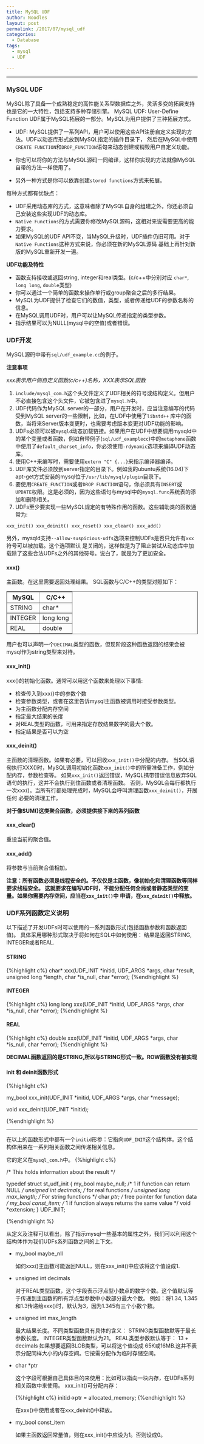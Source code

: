 ```yaml
---
title: MySQL UDF
author: Noodles
layout: post
permalink: /2017/07/mysql_udf
categories:
  - Database
tags:
  - mysql
  - UDF
  
---
```


<!--more-->

 ---------------------------------------------------

### MySQL UDF

  MySQL除了具备一个成熟稳定的高性能关系型数据库之外，灵活多变的拓展支持也是它的一大特性，包括支持多种存储引擎。
  MySQL UDF: User-Define Function
  UDF属于MySQL拓展的一部分。MySQL为用户提供了三种拓展方式。
  - UDF: MySQL提供了一系列API，用户可以使用这些API注册自定义实现的方法。UDF以动态库形式放到MySQL指定的插件目录下，
  然后在MySQL中使用`CREATE FUNCTION`和`DROP_FUNCTION`语句来动态创建或销毁用户自定义功能。

  - 你也可以将你的方法与MySQL源码一同编译，这样你实现的方法就像MySQL自带的方法一样使用了。

  - 另外一种方式是你可以依靠创建`stored functions`方式来拓展。

  每种方式都有优缺点：

  - UDF采用动态库的方式，这意味者除了MySQL自身的组建之外，你还必须自己安装这些实现UDF的动态库。
  - `Native Functions`的方式需要你修改MySQL源码，这相对来说需要更高的能力要求。
  - 如果MySQL的UDF API不变，当MySQL升级时，UDF插件仍旧可用。对于`Native Functions`这种方式来说，你必须在新的MySQL源码
  基础上再针对新版的MySQL重新开发一遍。

  **UDF功能及特性**

  - 函数支持接收或返回string, integer和real类型。(c/c++中分别对应 `char*`, `long long`, `double`类型)
  - 你可以通过一个简单的函数来操作单行或group聚合之后的多行结果。
  - MySQL为UDF提供了检查它们的数值，类型，或者传递给UDF的参数名称的信息。
  - 在MySQL调用UDF时，用户可以让MySQL传递指定的类型参数。
  - 指示结果可以为NULL(mysql中的空值)或者错误。

### UDF开发
  MySQL源码中带有`sql/udf_example.cc`的例子。

  **注意事项**

  *xxx表示用户侧自定义函数(c/c++)名称，XXX表示SQL函数*

  1. `include/mysql_com.h`这个头文件定义了UDF相关的符号或结构定义。但用户不必直接包含这个头文件，它被包含进了`mysql.h`中。
  2. UDF代码作为MySQL server的一部分，用户在开发时，应当注意编写的代码受到MySQL server的一些限制，比如，在UDF中使用了`libstd++`
  库中的函数，当将来Server版本变更时，也需要考虑版本变更对UDF功能的影响。
  3. UDFs必须可以被`mysqld`动态加载链接。如果用户在UDF中想要调用mysqld中的某个变量或者函数，例如自带例子(`sql/udf_examplecc`)中的`metaphone`函数中使用了`default_charset_info`，你必须使用`-rdynamic`选项来编译UDF动态库。
  4. 使用C++来编写时，需要使用`extern "C" {...}`来指示编译器编译。
  5. UDF库文件必须放到server指定的目录下。例如我的ubuntu系统(16.04)下apt-get方式安装的mysql位于`/usr/lib/mysql/plugin`目录下。
  6. 要使用`CREATE_FUNCTION`或者`DROP FUNCTION`语句，你必须具有`INSERT`或`UPDATE`权限。这是必须的，因为这些语句与mysql中的`mysql.func`系统表的添加和删除相关。
  7. UDFs至少要实现一些MySQL规定的有特殊作用的函数。这些辅助类的函数通常为:

    xxx_init() xxx_deinit() xxx_reset() xxx_clear() xxx_add()

  另外，mysqld支持`--allow-suspicious-udfs`选项来控制UDFs是否只允许有`xxx`符号可以被加载。这个选项默认
  是关闭的，这样做是为了阻止尝试从动态库中加载除了这些合法UDFs之外的其他符号。说白了，就是为了更加安全。

#### xxx()

  主函数。在这里需要返回处理结果。
  SQL函数与C/C++的类型对照如下：

  <table border="1">
    <tr><th>MySQL</th><th>C/C++</th></tr>
    <tr><td>STRING</td><td>char*</td></tr>
    <tr><td>INTEGER</td><td>long long</td></tr>
    <tr><td>REAL</td><td>double</td></tr>
  </table>

  用户也可以声明一个`DECIMAL`类型的函数，但现阶段这种函数返回的结果会被mysql作为string类型来对待。

#### xxx_init()

  xxx()的初始化函数。通常可以用这个函数来处理以下事情:
  
  - 检查传入到xxx()中的参数个数
  - 检查参数类型，或者在这里告诉mysql主函数被调用时接受参数类型。
  - 为主函数分配内存空间
  - 指定最大结果的长度
  - 对REAL类型的函数，可用来指定存放结果数字的最大个数。
  - 指定结果是否可以为空

#### xxx_deinit()

  主函数的清理函数。如果有必要，可以回收`xxx_init()`中分配的内存。
  当SQL语句执行XXX()时，MySQL调用初始化函数`xxx_init()`中的所需准备工作，例如分配内存，参数检查等。
  如果`xxx_init()`返回错误，MySQL携带错误信息放弃SQL语句的执行，这并不会执行到住函数或者清理函数。
  否则，MySQL会每行都执行一次xxx()。当所有行都处理完成时，MySQL会呼叫清理函数`xxx_deinit()`，开展任何
  必要的清理工作。
  
  **对于像SUM()这类聚合函数，必须提供接下来的系列函数**

#### xxx_clear()
  
  重设当前的聚合值。

#### xxx_add()
 
   将参数与当前聚合值相加。

  **注意：所有函数必须是线程安全的。不仅仅是主函数，像初始化和清理函数等同样要求线程安全。
这就要求在编写UDF时，不能分配任何全局或者静态类型的变量。如果你需要内存空间，应当在`xxx_init()`中
申请，在`xxx_deinit()`中释放。**


### UDF系列函数定义说明

  以下描述了开发UDFs时可以使用的一系列函数形式(包括函数参数和函数返回值)。
  具体采用哪种形式取决于将如何在SQL中如何使用： 结果是返回STRING, INTEGER或者REAL.

#### STRING 

{%highlight c%}
char* xxx(UDF_INIT *initid, UDF_ARGS *args,
    char *result, unsigned long *length,
    char *is_null, char *error);
{%endhighlight %}


#### INTEGER

{%highlight c%}
long long xxx(UDF_INIT *initid, UDF_ARGS *args,
    char *is_null, char *error);
{%endhighlight %}


#### REAL

{%highlight c%}
double xxx(UDF_INIT *initid, UDF_ARGS *args,
    char *is_null, char *error);
{%endhighlight %}

**DECIMAL函数返回的是STRING,所以与STRING形式一致。ROW函数没有被实现**

#### init 和 deinit函数形式
  
{%highlight c%}

my_bool xxx_init(UDF_INIT *initid, UDF_ARGS *args, char *message);

void xxx_deinit(UDF_INIT *initid);

{%endhighlight %}
  
-------------------------------------------------------

在以上的函数形式中都有一个`initid`形参：它指向`UDF_INIT`这个结构体。这个结构体用来在一系列相关函数之间传递相关信息。

它的定义在`mysql_com.h`中。
{%highlight c%}

/* This holds information about the result */

typedef struct st_udf_init
{
  my_bool maybe_null;          /* 1 if function can return NULL */
  unsigned int decimals;       /* for real functions */
  unsigned long max_length;    /* For string functions */
  char *ptr;                   /* free pointer for function data */
  my_bool const_item;          /* 1 if function always returns the same value */
  void *extension;
} UDF_INIT;

{%endhighlight %}

  从定义及注释可以看出，除了指示mysql一些基本的属性之外，我们可以利用这个结构体作为我们UDFs系列函数之间的上下文。

  - my_bool maybe_nll
    
    如何xxx()主函数可能返回NULL，则在xxx_init()中应该将这个值设成1.

  - unsigned int decimals

    对于REAL类型函数，这个字段表示浮点型小数点的数字个数。这个值默认等于传递到主函数的所有浮点型参数中小数部分最大个数。
    例如：将1.34, 1.345和1.3传递给xxx()时，默认为3，因为1.345有三个小数个数。

  - unsigned int max_length
    
    最大结果长度。不同类型函数具有具体的含义： 
    STRING类型函数默等于最长参数长度。
    INTEGER类型函数默认为21。
    REAL类型参数默认等于： 13 + decimals
    如果想要返回BLOB类型，可以将这个值设成 65K或16MB.这并不表示分配同样大小的内存空间。它按需分配作为临时存储空间。

  - char *ptr

    这个字段可根据自己具体目的来使用：比如可以指向一块内存，在UDFs系列相关函数中来使用。
    xxx_init()可分配内存：

    {%highlight c%}
        initid->ptr = allocated_memory;
    {%endhighlight %}

    在xxx()中使用或者在xxx_deinit()中释放。

  - my_bool const_item
    
    如果主函数返回常量值，则在xxx_init()中应设为1。否则设成0。


